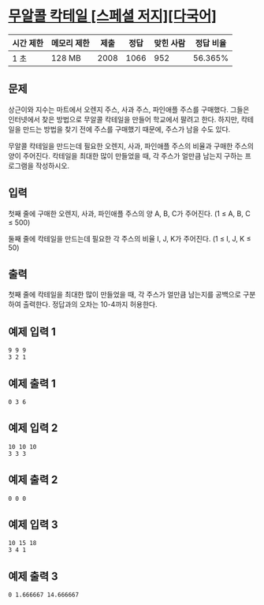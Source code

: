 # [무알콜 칵테일 [스페셜 저지][다국어]](https://www.acmicpc.net/problem/2896)

| 시간 제한 | 메모리 제한 | 제출 | 정답 | 맞힌 사람 | 정답 비율 |
| --- | --- | --- | --- | --- | --- |
| 1 초 | 128 MB | 2008 | 1066 | 952 | 56.365% |

## 문제

상근이와 지수는 마트에서 오렌지 주스, 사과 주스, 파인애플 주스를 구매했다. 그들은 인터넷에서 찾은 방법으로 무알콜 칵테일을 만들어 학교에서 팔려고 한다. 하지만, 칵테일을 만드는 방법을 찾기 전에 주스를 구매했기 때문에, 주스가 남을 수도 있다.

무알콜 칵테일을 만드는데 필요한 오렌지, 사과, 파인애플 주스의 비율과 구매한 주스의 양이 주어진다. 칵테일을 최대한 많이 만들었을 때, 각 주스가 얼만큼 남는지 구하는 프로그램을 작성하시오.

## 입력

첫째 줄에 구매한 오렌지, 사과, 파인애플 주스의 양 A, B, C가 주어진다. (1 ≤ A, B, C ≤ 500)

둘째 줄에 칵테일을 만드는데 필요한 각 주스의 비율 I, J, K가 주어진다. (1 ≤ I, J, K ≤ 50)

## 출력

첫째 줄에 칵테일을 최대한 많이 만들었을 때, 각 주스가 얼만큼 남는지를 공백으로 구분하여 출력한다. 정답과의 오차는 10-4까지 허용한다.

## 예제 입력 1

```
9 9 9
3 2 1

```

## 예제 출력 1

```
0 3 6

```

## 예제 입력 2

```
10 10 10
3 3 3

```

## 예제 출력 2

```
0 0 0

```

## 예제 입력 3

```
10 15 18
3 4 1

```

## 예제 출력 3

```
0 1.666667 14.666667
```
